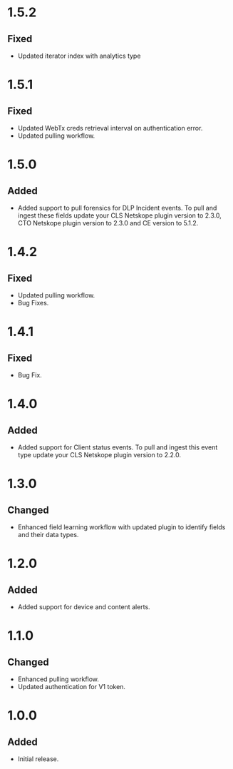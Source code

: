 # 1.5.2
## Fixed
- Updated iterator index with analytics type

# 1.5.1
## Fixed
- Updated WebTx creds retrieval interval on authentication error.
- Updated pulling workflow. 

# 1.5.0
## Added 
- Added support to pull forensics for DLP Incident events. To pull and ingest these fields update your CLS Netskope plugin version to 2.3.0, CTO Netskope plugin version to 2.3.0 and CE version to 5.1.2.

# 1.4.2
## Fixed
- Updated pulling workflow.
- Bug Fixes.

# 1.4.1
## Fixed
- Bug Fix.

# 1.4.0
## Added
- Added support for Client status events. To pull and ingest this event type update your CLS Netskope plugin version to 2.2.0.

# 1.3.0
## Changed
- Enhanced field learning workflow with updated plugin to identify fields and their data types.

# 1.2.0
## Added
- Added support for device and content alerts.

# 1.1.0
## Changed
- Enhanced pulling workflow.
- Updated authentication for V1 token.

# 1.0.0
## Added
- Initial release.